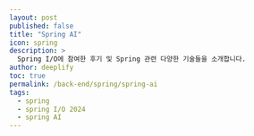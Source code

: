 ```yaml
---
layout: post
published: false
title: "Spring AI"
icon: spring
description: >
  Spring I/O에 참여한 후기 및 Spring 관련 다양한 기술들을 소개합니다.
author: deeplify
toc: true
permalink: /back-end/spring/spring-ai
tags: 
  - spring 
  - spring I/O 2024
  - spring AI
---
```


